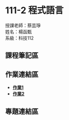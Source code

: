 # 111-2 程式語言 <br />
授課老師：蔡芸琤 <br />
姓名：楊函甄 <br />
系級：科技112 <br />
## 課程筆記區 <br />
## 作業連結區 <br />
+ [**作業1**]( https://github.com/bonnie705/PL/blob/main/HW1/HW1.ipynb)
+ [**作業2**](https://github.com/bonnie705/PL/blob/main/HW2/HW2.ipynb)
## 專題連結區 <br />
